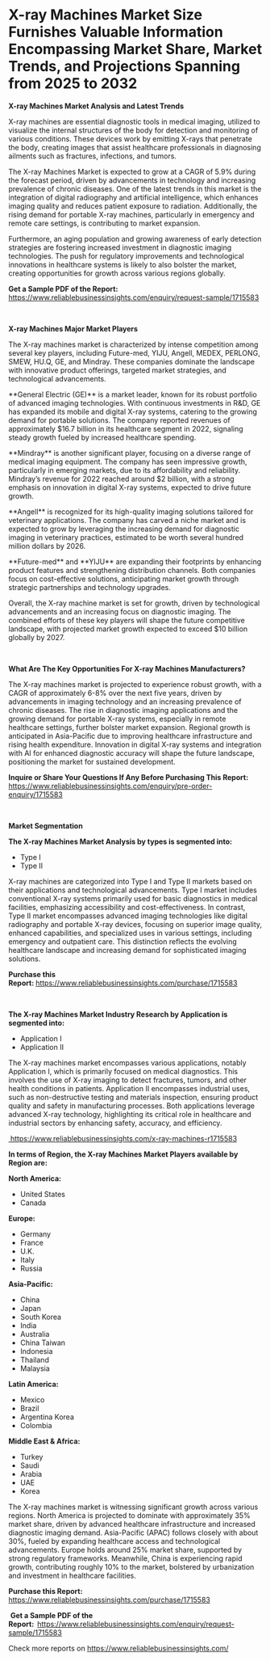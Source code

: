 <p><h1>X-ray Machines Market Size Furnishes Valuable Information Encompassing Market Share, Market Trends, and Projections Spanning from 2025 to 2032</h1></p><p><strong>X-ray Machines Market Analysis and Latest Trends</strong></p>
<p><p>X-ray machines are essential diagnostic tools in medical imaging, utilized to visualize the internal structures of the body for detection and monitoring of various conditions. These devices work by emitting X-rays that penetrate the body, creating images that assist healthcare professionals in diagnosing ailments such as fractures, infections, and tumors.</p><p>The X-ray Machines Market is expected to grow at a CAGR of 5.9% during the forecast period, driven by advancements in technology and increasing prevalence of chronic diseases. One of the latest trends in this market is the integration of digital radiography and artificial intelligence, which enhances imaging quality and reduces patient exposure to radiation. Additionally, the rising demand for portable X-ray machines, particularly in emergency and remote care settings, is contributing to market expansion. </p><p>Furthermore, an aging population and growing awareness of early detection strategies are fostering increased investment in diagnostic imaging technologies. The push for regulatory improvements and technological innovations in healthcare systems is likely to also bolster the market, creating opportunities for growth across various regions globally.</p></p>
<p><strong>Get a Sample PDF of the Report:&nbsp;</strong> <a href="https://www.reliablebusinessinsights.com/enquiry/request-sample/1715583?utm_campaign=2440&utm_medium=2&utm_source=Github&utm_content=ia&utm_term=28032025&utm_id=x-ray-machines">https://www.reliablebusinessinsights.com/enquiry/request-sample/1715583</a></p>
<p>&nbsp;</p>
<p><strong>X-ray Machines Major Market Players</strong></p>
<p><p>The X-ray machines market is characterized by intense competition among several key players, including Future-med, YIJU, Angell, MEDEX, PERLONG, SMEW, HU.Q, GE, and Mindray. These companies dominate the landscape with innovative product offerings, targeted market strategies, and technological advancements.</p><p>**General Electric (GE)** is a market leader, known for its robust portfolio of advanced imaging technologies. With continuous investments in R&D, GE has expanded its mobile and digital X-ray systems, catering to the growing demand for portable solutions. The company reported revenues of approximately $16.7 billion in its healthcare segment in 2022, signaling steady growth fueled by increased healthcare spending.</p><p>**Mindray** is another significant player, focusing on a diverse range of medical imaging equipment. The company has seen impressive growth, particularly in emerging markets, due to its affordability and reliability. Mindray’s revenue for 2022 reached around $2 billion, with a strong emphasis on innovation in digital X-ray systems, expected to drive future growth.</p><p>**Angell** is recognized for its high-quality imaging solutions tailored for veterinary applications. The company has carved a niche market and is expected to grow by leveraging the increasing demand for diagnostic imaging in veterinary practices, estimated to be worth several hundred million dollars by 2026.</p><p>**Future-med** and **YIJU** are expanding their footprints by enhancing product features and strengthening distribution channels. Both companies focus on cost-effective solutions, anticipating market growth through strategic partnerships and technology upgrades.</p><p>Overall, the X-ray machine market is set for growth, driven by technological advancements and an increasing focus on diagnostic imaging. The combined efforts of these key players will shape the future competitive landscape, with projected market growth expected to exceed $10 billion globally by 2027.</p></p>
<p>&nbsp;</p>
<p><strong>What Are The Key Opportunities For X-ray Machines Manufacturers?</strong></p>
<p><p>The X-ray machines market is projected to experience robust growth, with a CAGR of approximately 6-8% over the next five years, driven by advancements in imaging technology and an increasing prevalence of chronic diseases. The rise in diagnostic imaging applications and the growing demand for portable X-ray systems, especially in remote healthcare settings, further bolster market expansion. Regional growth is anticipated in Asia-Pacific due to improving healthcare infrastructure and rising health expenditure. Innovation in digital X-ray systems and integration with AI for enhanced diagnostic accuracy will shape the future landscape, positioning the market for sustained development.</p></p>
<p><strong>Inquire or Share Your Questions If Any Before Purchasing This Report:</strong> <a href="https://www.reliablebusinessinsights.com/enquiry/pre-order-enquiry/1715583?utm_campaign=2440&utm_medium=2&utm_source=Github&utm_content=ia&utm_term=28032025&utm_id=x-ray-machines">https://www.reliablebusinessinsights.com/enquiry/pre-order-enquiry/1715583</a></p>
<p>&nbsp;</p>
<p><strong>Market Segmentation</strong></p>
<p><strong>The X-ray Machines Market Analysis by types is segmented into:</strong></p>
<p><ul><li>Type I</li><li>Type II</li></ul></p>
<p><p>X-ray machines are categorized into Type I and Type II markets based on their applications and technological advancements. Type I market includes conventional X-ray systems primarily used for basic diagnostics in medical facilities, emphasizing accessibility and cost-effectiveness. In contrast, Type II market encompasses advanced imaging technologies like digital radiography and portable X-ray devices, focusing on superior image quality, enhanced capabilities, and specialized uses in various settings, including emergency and outpatient care. This distinction reflects the evolving healthcare landscape and increasing demand for sophisticated imaging solutions.</p></p>
<p><strong>Purchase this Report:&nbsp;</strong><a href="https://www.reliablebusinessinsights.com/purchase/1715583?utm_campaign=2440&utm_medium=2&utm_source=Github&utm_content=ia&utm_term=28032025&utm_id=x-ray-machines">https://www.reliablebusinessinsights.com/purchase/1715583</a></p>
<p>&nbsp;</p>
<p><strong>The X-ray Machines Market Industry Research by Application is segmented into:</strong></p>
<p><ul><li>Application I</li><li>Application II</li></ul></p>
<p><p>The X-ray machines market encompasses various applications, notably Application I, which is primarily focused on medical diagnostics. This involves the use of X-ray imaging to detect fractures, tumors, and other health conditions in patients. Application II encompasses industrial uses, such as non-destructive testing and materials inspection, ensuring product quality and safety in manufacturing processes. Both applications leverage advanced X-ray technology, highlighting its critical role in healthcare and industrial sectors by enhancing safety, accuracy, and efficiency.</p></p>
<p><a href="https://www.reliablebusinessinsights.com/x-ray-machines-r1715583?utm_campaign=2440&utm_medium=2&utm_source=Github&utm_content=ia&utm_term=28032025&utm_id=x-ray-machines">&nbsp;https://www.reliablebusinessinsights.com/x-ray-machines-r1715583</a></p>
<p><strong>In terms of Region, the X-ray Machines Market Players available by Region are:</strong></p>
<p>
    <p> <strong> North America: </strong>
        <ul>
            <li>United States</li>
            <li>Canada</li>
        </ul>
        </p> 
    <p> <strong> Europe: </strong>
        <ul>
            <li>Germany</li>
            <li>France</li>
            <li>U.K.</li>
            <li>Italy</li>
            <li>Russia</li>
        </ul>
        </p> 
    <p> <strong> Asia-Pacific: </strong>
        <ul>
            <li>China</li>
            <li>Japan</li>
            <li>South Korea</li>
            <li>India</li>
            <li>Australia</li>
            <li>China Taiwan</li>
            <li>Indonesia</li>
            <li>Thailand</li>
            <li>Malaysia</li>
        </ul>
        </p> 
    <p> <strong> Latin America: </strong>
        <ul>
            <li>Mexico</li>
            <li>Brazil</li>
            <li>Argentina Korea</li>
            <li>Colombia</li>
        </ul>
        </p> 
    <p> <strong> Middle East & Africa: </strong>
        <ul>
            <li>Turkey</li>
            <li>Saudi</li>
            <li>Arabia</li>
            <li>UAE</li>
            <li>Korea</li>
        </ul>
    </p>
    </p>
<p><p>The X-ray machines market is witnessing significant growth across various regions. North America is projected to dominate with approximately 35% market share, driven by advanced healthcare infrastructure and increased diagnostic imaging demand. Asia-Pacific (APAC) follows closely with about 30%, fueled by expanding healthcare access and technological advancements. Europe holds around 25% market share, supported by strong regulatory frameworks. Meanwhile, China is experiencing rapid growth, contributing roughly 10% to the market, bolstered by urbanization and investment in healthcare facilities.</p></p>
<p><strong>Purchase this Report: </strong><a href="https://www.reliablebusinessinsights.com/purchase/1715583?utm_campaign=2440&utm_medium=2&utm_source=Github&utm_content=ia&utm_term=28032025&utm_id=x-ray-machines">https://www.reliablebusinessinsights.com/purchase/1715583</a></p>
<p>&nbsp;<strong>Get a Sample PDF of the Report:&nbsp;&nbsp;</strong><a href="https://www.reliablebusinessinsights.com/enquiry/request-sample/1715583?utm_campaign=2440&utm_medium=2&utm_source=Github&utm_content=ia&utm_term=28032025&utm_id=x-ray-machines">https://www.reliablebusinessinsights.com/enquiry/request-sample/1715583</a></p>
<p><strong></strong></p>
<p>Check more reports on <a href="https://www.reliablebusinessinsights.com/?utm_campaign=2440&utm_medium=2&utm_source=Github&utm_content=ia&utm_term=28032025&utm_id=x-ray-machines">https://www.reliablebusinessinsights.com/</a></p>